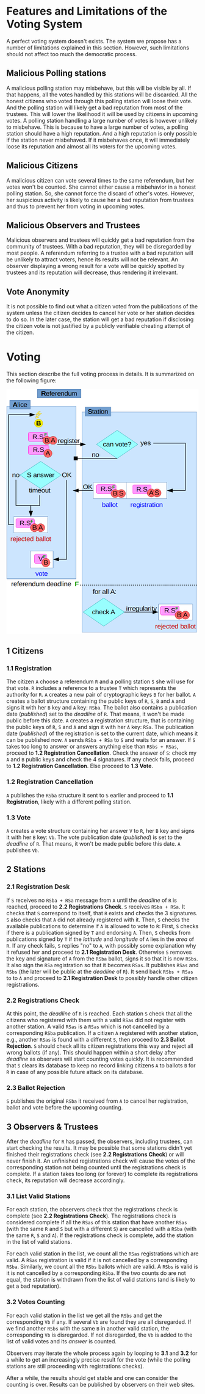 # Features and Limitations of the Voting System

A perfect voting system doesn't exists.
The system we propose has a number of limitations explained in this section.
However, such limitations should not affect too much the democratic process.

## Malicious Polling stations

A malicious polling station may misbehave, but this will be visible by all.
If that happens, all the votes handled by this stations will be discarded.
All the honest citizens who voted through this polling station will loose their vote.
And the polling station will likely get a bad reputation from most of the trustees.
This will lower the likelihood it will be used by citizens in upcoming votes.
A polling station handling a large number of votes is however unlikely to misbehave.
This is because to have a large number of votes, a polling station should have a high reputation.
And a high reputation is only possible if the station never misbehaved.
If it misbehaves once, it will immediately loose its reputation and almost all its voters for the upcoming votes.

## Malicious Citizens

A malicious citizen can vote several times to the same referendum, but her votes won't be counted.
She cannot either cause a misbehavior in a honest polling station.
So, she cannot force the discard of other's votes.
However, her suspicious activity is likely to cause her a bad reputation from trustees and thus to prevent her from voting in upcoming votes.

## Malicious Observers and Trustees

Malicious observers and trustees will quickly get a bad reputation from the community of trustees.
With a bad reputation, they will be disregarded by most people.
A referendum referring to a trustee with a bad reputation will be unlikely to attract voters, hence its results will not be relevant.
An observer displaying a wrong result for a vote will be quickly spotted by trustees and its reputation will decrease, thus rendering it irrelevant.

## Vote Anonymity

It is not possible to find out what a citizen voted from the publications of the system unless the citizen decides to cancel her vote or her station decides to do so.
In the later case, the station will get a bad reputation if disclosing the citizen vote is not justified by a publicly verifiable cheating attempt of the citizen.

# Voting

This section describe the full voting process in details.
It is summarized on the following figure:

<img src="https://raw.githubusercontent.com/directdemocracy-vote/doc/master/vote.png" alt="Voting Process" width="561"/>

## 1 Citizens

### 1.1 Registration

The citizen `A` choose a referendum `R` and a polling station `S` she will use for that vote.
`R` includes a reference to a trustee `T` which represents the authority for `R`.
`A` creates a new pair of cryptographic keys `B` for her ballot.
`A` creates a ballot structure containing the public keys of `R`, `S`, `B` and `A` and signs it with her `B` key and `A` key: `RSba`.
The ballot also contains a publication date (*published*) set to the *deadline* of `R`.
That means, it won't be made public before this date.
`A` creates a registration structure, that is containing the public keys of `R`, `S` and `A` and sign it with her `A` key: `RSa`.
The publication date (*published*) of the registration is set to the current date, which means it can be published now.
`A` sends `RSba + RSa` to `S` and waits for an answer.
If `S` takes too long to answer or answers anything else than `RSbs + RSas`, proceed to **1.2 Registration Cancellation**.
Check the answer of `S`: check my `A` and `B` public keys and check the 4 signatures.
If any check fails, proceed to **1.2 Registration Cancellation**.
Else proceed to **1.3 Vote**.

### 1.2 Registration Cancellation

`A` publishes the `RSba` structure it sent to `S` earlier and proceed to **1.1 Registration**, likely with a different polling station.

### 1.3 Vote

`A` creates a vote structure containing her answer `V` to `R`, her `B` key and signs it with her `B` key: `Vb`.
The vote publication date (*published*) is set to the *deadline* of `R`.
That means, it won't be made public before this date.
`A` publishes `Vb`.

## 2 Stations

### 2.1 Registration Desk

If `S` receives no `RSba + RSa` message from `A` until the *deadline* of `R` is reached, proceed to **2.2 Registrations Check**.
`S` receives `RSba + RSa`. It checks that `S` correspond to itself, that `R` exists and checks the 3 signatures.
`S` also checks that `A` did not already registered with it.
Then, `S` checks the available publications to determine if `A` is allowed to vote to `R`:
First, `S` checks if there is a publication signed by `T` and endorsing `A`.
Then, `S` checks from publications signed by `T` if the *latitude* and *longitude* of `A` lies in the *area* of `R`.
If any check fails, `S` replies "no" to `A`, with possibly some explanation why it refused her and proceed to **2.1 Registration Desk**.
Otherwise `S` removes the key and signature of `A` from the `RSba` ballot, signs it so that it is now `RSbs`.
It also sign the `RSa` registration so that it becomes `RSas`.
It publishes `RSas` and `RSbs` (the later will be public at the *deadline* of `R`).
It send back `RSbs + RSas` to to `A` and proceed to **2.1 Registration Desk** to possibly handle other citizen registrations.

### 2.2 Registrations Check

At this point, the *deadline* of `R` is reached.
Each station `S` check that all the citizens who registered with them with a valid `RSas` did not register with another station.
A valid `RSas` is a `RSas` which is not cancelled by a corresponding `RSba` publication.
If a citizen `A` registered with another station, e.g., another `RSas` is found with a different `S`, then proceed to **2.3 Ballot Rejection**.
`S` should check all its citizen registrations this way and reject all wrong ballots (if any).
This should happen within a short delay after *deadline* as observers will start counting votes quickly.
It is recommended that `S` clears its database to keep no record linking citizens `A` to ballots `B` for `R` in case of any possible future attack on its database.

### 2.3 Ballot Rejection

`S` publishes the original `RSba` it received from `A` to cancel her registration, ballot and vote before the upcoming counting.

## 3 Observers & Trustees

After the *deadline* for `R` has passed, the observers, including trustees, can start checking the results.
It may be possible that some stations didn't yet finished their registrations check (see **2.2 Registrations Check**) or will never finish it.
An unfinished registrations check will cause the votes of the corresponding station not being counted until the registrations check is complete.
If a station takes too long (or forever) to complete its registrations check, its reputation will decrease accordingly.

### 3.1 List Valid Stations

For each station, the observers check that the registrations check is complete (see **2.2 Registrations Check**).
The registrations check is considered complete if all the `RSas` of this station that have another `RSas` (with the same `R` and `S` but with a different `S`) are cancelled with a `RSba` (with the same `R`, `S` and `A`).
If the registrations check is complete, add the station in the list of valid stations.

For each valid station in the list, we count all the `RSas` registrations which are valid.
A `RSas` registration is valid if it is not cancelled by a corresponding `RSba`.
Similarly, we count all the `RSbs` ballots which are valid.
A `RSbs` is valid is it is not cancelled by a corresponding `RSba`.
If the two counts do are not equal, the station is withdrawn from the list of valid stations (and is likely to get a bad reputation).

### 3.2 Votes Counting

For each valid station in the list we get all the `RSbs` and get the corresponding `Vb` if any.
If several `Vb` are found they are all disregarded.
If we find another `RSbs` with the same `B` in another valid station, the corresponding `Vb` is disregarded.
If not disregarded, the `Vb` is added to the list of valid votes and its *answer* is counted.

Observers may iterate the whole process again by looping to **3.1** and **3.2** for a while to get an increasingly precise result for the vote (while the polling stations are still proceeding with registrations checks).

After a while, the results should get stable and one can consider the counting is over.
Results can be published by observers on their web sites.
